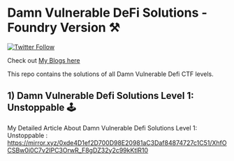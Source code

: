 # Damn Vulnerable DeFi Solutions - Foundry Version ⚒️
[![Twitter Follow](https://img.shields.io/twitter/follow/ngp2311?label=Follow%20me%20%400xHunter008&style=social)](https://twitter.com/0xHunter008)

Check out [My Blogs here](https://damnvulnerabledefi.xyz)

This repo contains the solutions of all Damn Vulnerable Defi CTF levels. 

## 1) Damn Vulnerable Defi Solutions Level 1: Unstoppable 🕹️ 
My Detailed Article About Damn Vulnerable Defi Solutions Level 1: Unstoppable : https://mirror.xyz/0xde4D1ef2D700D98E20981aC3Daf84874727c1C51/XhfOCSBw0i0C7v2IPC3OrwR_F8gDZ32y2c99kKtlR10
